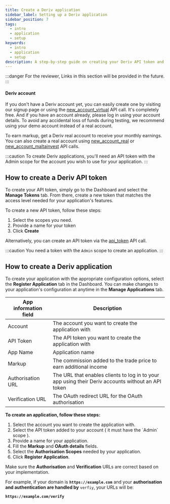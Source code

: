 ```yaml
---
title: Create a Deriv application
sidebar_label: Setting up a Deriv application
sidebar_position: 7
tags:
  - intro
  - application
  - setup
keywords:
  - intro
  - application
  - setup
description: A step-by-step guide on creating your Deriv API token and building your trading application with the help of our trading API. Learn more.
---
```


:::danger
For the reviewer, Links in this section will be provided in the future.
:::

#### Deriv account

If you don't have a Deriv account yet, you can easily create one by visiting our signup page or using the [new_account_virtual](/api-explorer#new_account_virtual) API call. It's completely free. And if you have an account already, please log in using your account details. To avoid any accidental loss of funds during testing, we recommend using your demo account instead of a real account.

To earn markup, get a Deriv real account to receive your monthly earnings. You can also create a real account using [new_account_real](/api-explorer#new_account_real) or [new_account_maltainvest](/api-explorer#new_account_maltainvest) API calls.

:::caution
To create Deriv applications, you'll need an API token with the Admin scope for the account you wish to use for your application.
:::

## How to create a Deriv API token

To create your API token, simply go to the Dashboard and select the **Manage Tokens** tab. From there, create a new token that matches the access level needed for your application's features.

To create a new API token, follow these steps:

1. Select the scopes you need.
2. Provide a name for your token
3. Click **Create**

Alternatively, you can create an API token via the [api_token](/api-explorer#api_token) API call.

:::caution
You need a token with the `Admin` scope to create an application.
:::

## How to create a Deriv application

To create your application with the appropriate configuration options, select the **Register Application** tab in the Dashboard. You can make changes to your application's configuration at anytime in the **Manage Applications** tab.

| App information field | Description                                                                                        |
| --------------------- | -------------------------------------------------------------------------------------------------- |
| Account               | The account you want to create the application with                                                |
| API Token             | The API token you want to create the application with                                              |
| App Name              | Application name                                                                                   |
| Markup                | The commission added to the trade price to earn additional income                                  |
| Authorisation URL     | The URL that enables clients to log in to your app using their Deriv accounts without an API token |
| Verification URL      | The OAuth redirect URL for the OAuth authorisation                                                 |

**To create an application, follow these steps:**

1. Select the account you want to create the application with.
2. Select the API token added to your account ( it must have the \`Admin\` scope ).
3. Provide a name for your application.
4. Fill the **Markup** and **OAuth details** fields.
5. Select the **Authorisation Scopes** needed by your application.
6. Click **Register Application**.

Make sure the **Authorisation** and **Verification** URLs are correct based on your implementation.

For example, if your domain is **`https://example.com`** and your **authorisation and authentication are handled by** `verfiy`, your URLs will be:

**`https://example.com/verify`**
